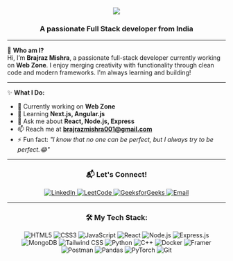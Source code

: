 <h1 align="center">
<img src="https://readme-typing-svg.herokuapp.com?font=JetBrains+Mono&weight=700&size=28&duration=2500&pause=800&color=FFd700&center=true&vCenter=true&multiline=true&width=650&height=150&lines=Welcome+to+my+Profile!;I'm+Brajraz+Mishra.;Full+Stack+Developer+%7C+Tech+Explorer;React+%E2%9D%A4+Node.js+%E2%9D%A4+Next.js;Always+Learning+%F0%9F%9A%80+Always+Building!" />

</h1>

<h3 align="center">A passionate Full Stack developer from India</h3>

---

🌟 **Who am I?**  
Hi, I’m **Brajraz Mishra**, a passionate full-stack developer currently working on **Web Zone**. I enjoy merging creativity with functionality through clean code and modern frameworks. I'm always learning and building!

---

✨ **What I Do:**  
- 🔭 Currently working on **Web Zone**  
- 🌱 Learning **Next.js, Angular.js**  
- 💬 Ask me about **React, Node.js, Express**  
- 📫 Reach me at **brajrazmishra001@gmail.com**  
- ⚡ Fun fact: *"I know that no one can be perfect, but I always try to be perfect.😂"*

---

<h3 align="center">📬 Let's Connect!</h3>
<p align="center">
  <a href="https://www.linkedin.com/in/brajraj-mishra-aa4095256/" target="blank">
    <img src="https://img.shields.io/badge/LinkedIn-%230077B5.svg?style=for-the-badge&logo=linkedin&logoColor=white" alt="LinkedIn" />
  </a>
  <a href="https://leetcode.com/u/_raj_mishra/" target="blank">
    <img src="https://img.shields.io/badge/LeetCode-%23FFA116.svg?style=for-the-badge&logo=leetcode&logoColor=black" alt="LeetCode" />
  </a>
  <a href="https://www.geeksforgeeks.org/user/brajrazmishra001/" target="blank">
    <img src="https://img.shields.io/badge/GeeksforGeeks-%2300C853.svg?style=for-the-badge&logo=geeksforgeeks&logoColor=white" alt="GeeksforGeeks" />
  </a>
  <a href="mailto:brajrazmishra001@gmail.com" target="blank">
    <img src="https://img.shields.io/badge/Email-%23D14836.svg?style=for-the-badge&logo=gmail&logoColor=white" alt="Email" />
  </a>
</p>

---

<h3 align="center">🛠️ My Tech Stack:</h3>
<p align="center">
  <img src="https://img.shields.io/badge/HTML5-%23E34F26.svg?style=for-the-badge&logo=html5&logoColor=white" alt="HTML5" />
  <img src="https://img.shields.io/badge/CSS3-%231572B6.svg?style=for-the-badge&logo=css3&logoColor=white" alt="CSS3" />
  <img src="https://img.shields.io/badge/JavaScript-%23F7DF1E.svg?style=for-the-badge&logo=javascript&logoColor=black" alt="JavaScript" />
  <img src="https://img.shields.io/badge/React-%2361DAFB.svg?style=for-the-badge&logo=react&logoColor=black" alt="React" />
  <img src="https://img.shields.io/badge/Node.js-%23339933.svg?style=for-the-badge&logo=node.js&logoColor=white" alt="Node.js" />
  <img src="https://img.shields.io/badge/Express.js-%23000000.svg?style=for-the-badge&logo=express&logoColor=white" alt="Express.js" />
  <img src="https://img.shields.io/badge/MongoDB-%2347A248.svg?style=for-the-badge&logo=mongodb&logoColor=white" alt="MongoDB" />
  <img src="https://img.shields.io/badge/TailwindCSS-%2338B2AC.svg?style=for-the-badge&logo=tailwind-css&logoColor=white" alt="Tailwind CSS" />
  <img src="https://img.shields.io/badge/Python-%233776AB.svg?style=for-the-badge&logo=python&logoColor=white" alt="Python" />
  <img src="https://img.shields.io/badge/C++-%2300599C.svg?style=for-the-badge&logo=c%2B%2B&logoColor=white" alt="C++" />
  <img src="https://img.shields.io/badge/Docker-%230db7ed.svg?style=for-the-badge&logo=docker&logoColor=white" alt="Docker" />
  <img src="https://img.shields.io/badge/Framer-%23000000.svg?style=for-the-badge&logo=framer&logoColor=white" alt="Framer" />
  <img src="https://img.shields.io/badge/Postman-%23FF6C37.svg?style=for-the-badge&logo=postman&logoColor=white" alt="Postman" />
  <img src="https://img.shields.io/badge/Pandas-%23150458.svg?style=for-the-badge&logo=pandas&logoColor=white" alt="Pandas" />
  <img src="https://img.shields.io/badge/PyTorch-%23EE4C2C.svg?style=for-the-badge&logo=pytorch&logoColor=white" alt="PyTorch" />
  <img src="https://img.shields.io/badge/Git-%23F05032.svg?style=for-the-badge&logo=git&logoColor=white" alt="Git" />
</p>


